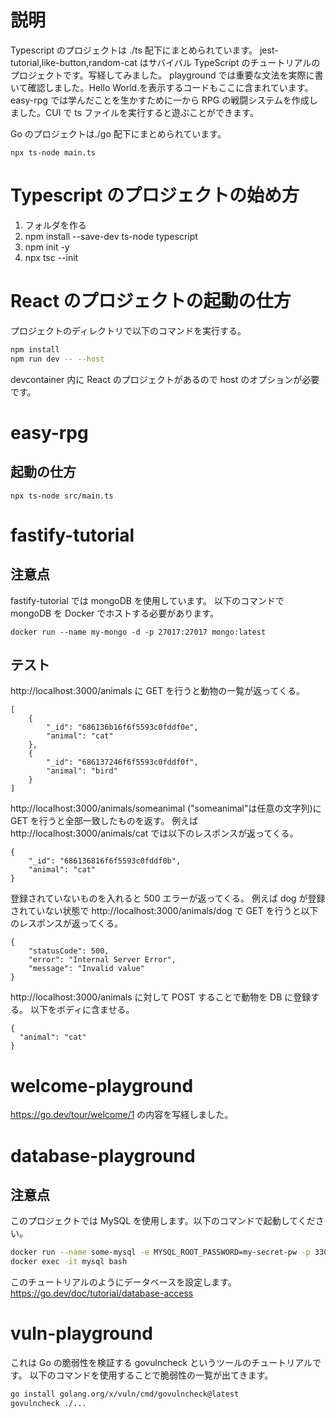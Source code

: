 # 説明

Typescript のプロジェクトは ./ts 配下にまとめられています。
jest-tutorial,like-button,random-cat はサバイバル TypeScript のチュートリアルのプロジェクトです。写経してみました。
playground では重要な文法を実際に書いて確認しました。Hello World.を表示するコードもここに含まれています。
easy-rpg では学んだことを生かすために一から RPG の戦闘システムを作成しました。CUI で ts ファイルを実行すると遊ぶことができます。

Go のプロジェクトは./go 配下にまとめられています。

```
npx ts-node main.ts
```

# Typescript のプロジェクトの始め方

1. フォルダを作る
2. npm install --save-dev ts-node typescript
3. npm init -y
4. npx tsc --init

# React のプロジェクトの起動の仕方

プロジェクトのディレクトリで以下のコマンドを実行する。

```bash
npm install
npm run dev -- --host
```

devcontainer 内に React のプロジェクトがあるので host のオプションが必要です。

# easy-rpg

## 起動の仕方

```
npx ts-node src/main.ts
```

# fastify-tutorial

## 注意点

fastify-tutorial では mongoDB を使用しています。
以下のコマンドで mongoDB を Docker でホストする必要があります。

```
docker run --name my-mongo -d -p 27017:27017 mongo:latest
```

## テスト

http://localhost:3000/animals に GET を行うと動物の一覧が返ってくる。

```
[
    {
        "_id": "686136b16f6f5593c0fddf0e",
        "animal": "cat"
    },
    {
        "_id": "686137246f6f5593c0fddf0f",
        "animal": "bird"
    }
]
```

http://localhost:3000/animals/someanimal ("someanimal"は任意の文字列)に GET を行うと全部一致したものを返す。
例えば http://localhost:3000/animals/cat では以下のレスポンスが返ってくる。

```
{
    "_id": "686136816f6f5593c0fddf0b",
    "animal": "cat"
}
```

登録されていないものを入れると 500 エラーが返ってくる。
例えば dog が登録されていない状態で http://localhost:3000/animals/dog で GET を行うと以下のレスポンスが返ってくる。

```
{
    "statusCode": 500,
    "error": "Internal Server Error",
    "message": "Invalid value"
}
```

http://localhost:3000/animals に対して POST することで動物を DB に登録する。
以下をボディに含ませる。

```
{
  "animal": "cat"
}
```

# welcome-playground

https://go.dev/tour/welcome/1 の内容を写経しました。

# database-playground

## 注意点

このプロジェクトでは MySQL を使用します。以下のコマンドで起動してください。

```bash
docker run --name some-mysql -e MYSQL_ROOT_PASSWORD=my-secret-pw -p 3306:3306 -d mysql:latest
docker exec -it mysql bash
```

このチュートリアルのようにデータベースを設定します。
https://go.dev/doc/tutorial/database-access

# vuln-playground

これは Go の脆弱性を検証する govulncheck というツールのチュートリアルです。
以下のコマンドを使用することで脆弱性の一覧が出てきます。

```bash
go install golang.org/x/vuln/cmd/govulncheck@latest
govulncheck ./...
```
